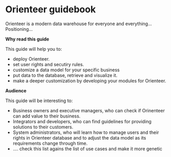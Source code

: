 # Orienteer guidebook


Orienteer is a modern data warehouse for everyone and everything... Positioning...

**Why read this guide**

This guide will help you to:
* deploy Orienteer.
* set user rights and secutiry rules.
* customize a data model for your specific business 
* put data to the database, retrieve and visualize it.
* make a deeper customization by developing your modules for Orienteer.


**Audience**

This guide will be interesting to:
* Business owners and executive managers, who can check if Orinenteer can add value to their business.
* Integrators and developers, who can find guidelines for providing solutions to their customers.
* System administrators, who will learn how to manage users and their rights in Orienteer database and to adjust the data model as its requirements change through time.
* .... check this list agains the list of use cases and make it more genetic

